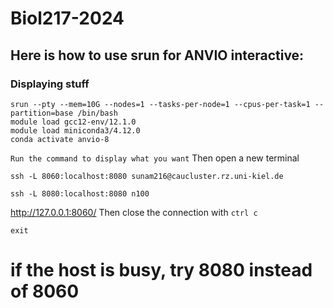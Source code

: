 # Biol217-2024

## Here is how to use srun for ANVIO interactive:

### Displaying stuff
```
srun --pty --mem=10G --nodes=1 --tasks-per-node=1 --cpus-per-task=1 --partition=base /bin/bash
module load gcc12-env/12.1.0
module load miniconda3/4.12.0
conda activate anvio-8
```
`Run the command to display what you want`
Then open a new terminal
```
ssh -L 8060:localhost:8080 sunam216@caucluster.rz.uni-kiel.de
```
```
ssh -L 8080:localhost:8080 n100
```
http://127.0.0.1:8060/
Then close the connection with `ctrl c`
```
exit
```
# if the host is busy, try 8080 instead of 8060
